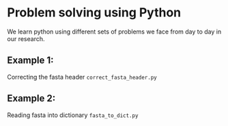 # Problem solving using Python
We learn python using different sets of problems we
face from day to day in our research. 

## Example 1:
Correcting the fasta header
`correct_fasta_header.py`

## Example 2:
Reading fasta into dictionary
`fasta_to_dict.py`


